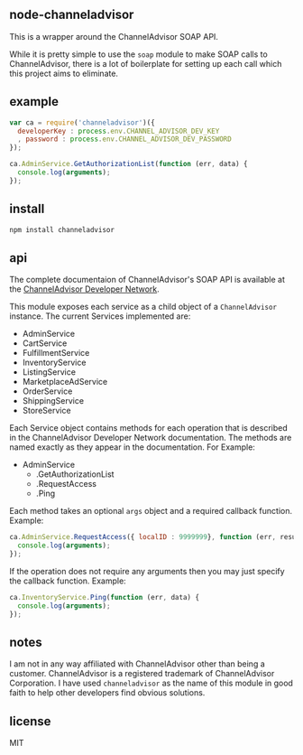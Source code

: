 node-channeladvisor
-------------------

This is a wrapper around the ChannelAdvisor SOAP API.

While it is pretty simple to use the `soap` module to make SOAP calls to
ChannelAdvisor, there is a lot of boilerplate for setting up each call which
this project aims to eliminate.

example
-------

```js
var ca = require('channeladvisor')({
  developerKey : process.env.CHANNEL_ADVISOR_DEV_KEY
  , password : process.env.CHANNEL_ADVISOR_DEV_PASSWORD
});

ca.AdminService.GetAuthorizationList(function (err, data) {
  console.log(arguments);
});
```

install
-------

```bash
npm install channeladvisor
```

api
---

The complete documentaion of ChannelAdvisor's SOAP API is available at the
[ChannelAdvisor Developer Network](http://developer.channeladvisor.com/display/cadn/ChannelAdvisor+Developer+Network). 

This module exposes each service as a child object of a `ChannelAdvisor`
instance. The current Services implemented are:

* AdminService
* CartService
* FulfillmentService
* InventoryService
* ListingService
* MarketplaceAdService
* OrderService
* ShippingService
* StoreService

Each Service object contains methods for each operation that is described in 
the ChannelAdvisor Developer Network documentation. The methods are named
exactly as they appear in the documentation. For Example:

* AdminService
  * .GetAuthorizationList
  * .RequestAccess
  * .Ping

Each method takes an optional `args` object and a required callback function.
Example:

```js
ca.AdminService.RequestAccess({ localID : 9999999}, function (err, result) {
  console.log(arguments);
});
```

If the operation does not require any arguments then you may just specify the
callback function. Example:

```js
ca.InventoryService.Ping(function (err, data) {
  console.log(arguments);
});
```

notes
-----

I am not in any way affiliated with ChannelAdvisor other than being a customer.
ChannelAdvisor is a registered trademark of ChannelAdvisor Corporation. I have
used `channeladvisor` as the name of this module in good faith to help other
developers find obvious solutions.

license
-------

MIT

